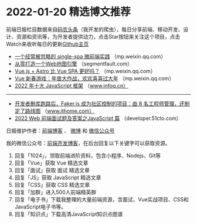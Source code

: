 # 2022-01-20 精选博文推荐

前端日报栏目数据来自[码农头条](http://hao.caibaojian.com.cn/)（我开发的爬虫），每日分享前端、移动开发、设计、资源和资讯等，为开发者提供动力，点击Star按钮来关注这个项目，点击Watch来收听每日的更新[Github主页](https://github.com/kujian/frontendDaily)
* [一个经常被忽略的 single-spa 微前端实践](https://mp.weixin.qq.com/s?__biz=MzkwODIwMDY2OQ==&mid=2247492491&idx=1&sn=714b96b451f604959a29535de2be3834) （mp.weixin.qq.com）
* [从零打造一个Web地图引擎](https://segmentfault.com/a/1190000041305003) （segmentfault.com）
* [Vue.js + Astro 比 Vue SPA 更好吗？](https://mp.weixin.qq.com/s?__biz=MzI0MDIwNTQ1Mg==&mid=2676497869&idx=1&sn=f93ab91b3bc8f85cf792ade0e63795fd) （mp.weixin.qq.com）
* [Vue 新春游戏：年兽大作战，欢欢喜喜过大年](https://mp.weixin.qq.com/s?__biz=Mzg2ODQ1OTExOA==&mid=2247496132&idx=1&sn=f4aa632905a11898da08c8d471a074d0) （mp.weixin.qq.com）
* [2022 年十大 JavaScript 框架](https://www.infoq.cn/article/Wktb8xHwY64XzCX5jYNp) （www.infoq.cn）

***
* [开发者删库跑路后，Faker.js 成为社区控制的项目：由 8 名工程师管理，还制定了路线图](https://www.ithome.com/0/599/347.htm) （www.ithome.com）
* [2022 Web 前端面试题及答案之JavaScript 篇](https://developer.51cto.com/article/699501.html) （developer.51cto.com）

日报维护作者：[前端博客](http://caibaojian.com.cn/) 、 [微博](http://weibo.com/kujian) 和 [微信公众号](https://open.weixin.qq.com/qr/code?username=caibaojian_com)

我的微信公众号：[前端开发博客](https://open.weixin.qq.com/qr/code?username=caibaojian_com)，在后台回复以下关键字可以获取资源。

1. 回复「1024」，领取前端进阶资料，包含小程序、Nodejs、Git等
2. 回复「Vue」获取 Vue 精选文章
3. 回复「面试」获取 面试 精选文章
4. 回复「JS」获取 JavaScript 精选文章
5. 回复「CSS」获取 CSS 精选文章
6. 回复「加群」进入500人前端精英群
7. 回复「电子书」下载我整理的大量前端资源，含面试、Vue实战项目、CSS和JavaScript电子书等。
8. 回复「知识点」下载高清JavaScript知识点图谱